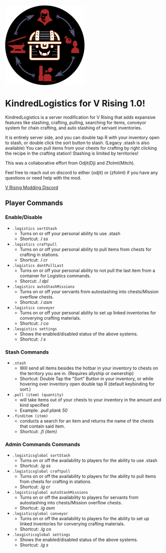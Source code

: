 ![](logo.png)
# KindredLogistics for V Rising 1.0!
KindredLogistics is a server modification for V Rising that adds expansive features like stashing, crafting, pulling, searching for items, conveyor system for chain crafting, and auto stashing of servant inventories.

It is entirely server side, and you can double tap R with your inventory open to stash, or double click the sort button to stash. (Legacy .stash is also available)
You can pull items from your chests for crafting by right clicking the recipe in the crafting station!
Stashing is limited by territories! 


This was a collaborative effort from Odjit(Dj) and Zfolmt(Mitch). 

Feel free to reach out on discord to either (odjit) or (zfolmt) if you have any questions or need help with the mod.

[V Rising Modding Discord](https://vrisingmods.com/discord)

## Player Commands
### Enable/Disable
- `.logistics sortStash`
  - Turns on or off your personal ability to use .stash
  - Shortcut: *.l ss*
- `.logistics craftpull `
  - Turns on or off your personal ability to pull items from chests for crafting in stations.
  - Shortcut: *.l cr*
- `.logistics dontPullLast`
  - Turns on or off your personal ability to not pull the last item from a container for Logistics commands.
  - Shorcut: *.l dpl*
- `.logistics autoStashMissions`
  - Turns on or off your servants from autostashing into chests/Mission overflow chests.
  - Shortcut: *.l asm*
- `.logistics conveyor`
  - Turns on or off your personal ability to set up linked inventories for converying crafting materials.
  - Shortcut: *.l co*
- `.losgistics settings`
  - Shows the enabled/disabled status of the above systems.
  - Shortcut: *.l s*


### Stash Commands

- `.stash`
  - Will send all items besides the hotbar in your inventory to chests on the territory you are in. (Requires allyship or ownership)
  - Shortcut: Double Tap the "Sort" Button in your inventory, or while hovering over inventory open double tap R (default keybinding for sort.)
- `.pull (item) (quantity)`
  - will take items out of your chests to your inventory in the amount and kind specified
  - Example: *.pull plank 50*
- `.finditem (item)`
  - conducts a search for an item and returns the name of the chests that contain said item.
  - Shortcut: *.fi (item)*



### Admin Commands Commands
- `.logisticsglobal sortStash`
  - Turns on or off the availability to players for the ability to use .stash
  - Shortcut: *.lg ss*
- `.logisticsglobal craftpull `
  - Turns on or off the availability to players for the ability to pull items from chests for crafting in stations.
  - Shortcut: *.lg cr*
- `.logisticsglobal autoStashMissions`
  - Turns on or off the availability to players for servants from autostashing into chests/Mission overflow chests.
  - Shortcut: *.lg asm*
- `.logisticsglobal conveyor`
  - Turns on or off the availability to players for the ability to set up linked inventories for converying crafting materials.
  - Shortcut: *.lg co*
- `.losgisticsglobal settings`
  - Shows the enabled/disabled status of the above systems.
  - Shortcut: *.lg s*
 

